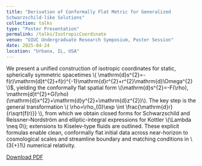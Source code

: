 ```yaml
---
title: "Derivation of Conformally Flat Metric for Generalized
Schwarzschild-like Solutions"
collection: talks
type: "Poster Presentation"
permalink: /talks/IsotropicCoordinate
venue: "UIUC Undergraduate Research Symposium, Poster Session"
date: 2025-04-24
location: "Urbana, IL, USA"
---
```

We present a unified construction of isotropic coordinates for static, spherically symmetric spacetimes \\( \mathrm{d}s^{2}=-f(r)\mathrm{d}t^{2}+f(r)^{-1}\mathrm{d}r^{2}+r^{2}\mathrm{d}\Omega^{2} \\)$, yielding the conformally flat spatial form \\(\mathrm{d}s^{2}=-F(\rho), \mathrm{d}t^{2}+G(\rho)(\mathrm{d}x^{2}+\mathrm{d}y^{2}+\mathrm{d}z^{2})\\).
The key step is the general transformation \\( \rho=\rho_{0}\exp \int \frac{\mathrm{d}r}{r\sqrt{f(r)}} \\), from which we obtain closed forms for Schwarzschild and Reissner–Nordström and elliptic-integral expressions for Kottler \\(\Lambda \neq 0\\); extensions to Kiselev-type fluids are outlined.
These explicit formulas enable clean, conformally flat initial data across near-horizon to cosmological scales and streamline boundary and matching conditions in \\(3{+}1\\) numerical relativity.
<p><a href="{{ 'files/Isotropic_Coordinate_Poster.pdf' | relative_url }}" download>Download PDF</a></p>
